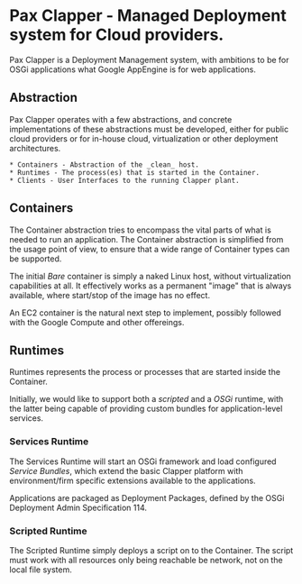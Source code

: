Pax Clapper - Managed Deployment system for Cloud providers.
==============

Pax Clapper is a Deployment Management system, with ambitions to be for OSGi applications what Google AppEngine
is for web applications.

## Abstraction
Pax Clapper operates with a few abstractions, and concrete implementations of these abstractions must be developed,
either for public cloud providers or for in-house cloud, virtualization or other deployment architectures.

    * Containers - Abstraction of the _clean_ host.
    * Runtimes - The process(es) that is started in the Container.
    * Clients - User Interfaces to the running Clapper plant.

## Containers
The Container abstraction tries to encompass the vital parts of what is needed to run an application. The Container
abstraction is simplified from the usage point of view, to ensure that a wide range of Container types can be supported.

The initial *Bare* container is simply a naked Linux host, without virtualization capabilities at all. It effectively
works as a permanent "image" that is always available, where start/stop of the image has no effect.

An EC2 container is the natural next step to implement, possibly followed with the Google Compute and other offereings.

## Runtimes
Runtimes represents the process or processes that are started inside the Container.

Initially, we would like to support both a _scripted_ and a _OSGi_ runtime, with the latter being capable of providing
custom bundles for application-level services.

### Services Runtime
The Services Runtime will start an OSGi framework and load configured _Service Bundles_, which extend the basic
Clapper platform with environment/firm specific extensions available to the applications.

Applications are packaged as Deployment Packages, defined by the OSGi Deployment Admin Specification 114.

### Scripted Runtime
The Scripted Runtime simply deploys a script on to the Container. The script must work with all resources only being
reachable be network, not on the local file system.


